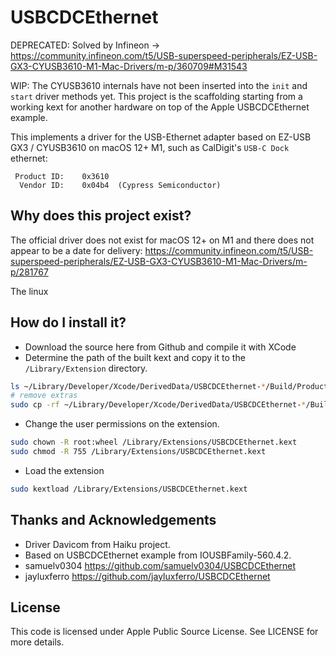 USBCDCEthernet
==============

DEPRECATED: Solved by Infineon ->
https://community.infineon.com/t5/USB-superspeed-peripherals/EZ-USB-GX3-CYUSB3610-M1-Mac-Drivers/m-p/360709#M31543

WIP: The CYUSB3610 internals have not been inserted into the `init` and `start` driver methods yet.
This project is the scaffolding starting from a working kext for another hardware on top of 
the Apple USBCDCEthernet example.

This implements a driver for the USB-Ethernet adapter based on EZ-USB GX3 / CYUSB3610 on macOS 12+ M1, such as CalDigit's `USB-C Dock` ethernet:

```
 Product ID:    0x3610
  Vendor ID:    0x04b4  (Cypress Semiconductor)
```

Why does this project exist?
----------------------------

The official driver does not exist for macOS 12+ on M1 and there does not appear to be a date for delivery:
https://community.infineon.com/t5/USB-superspeed-peripherals/EZ-USB-GX3-CYUSB3610-M1-Mac-Drivers/m-p/281767

The linux 

How do I install it?
--------------------

- Download the source here from Github and compile it with XCode
- Determine the path of the built kext and copy it to the `/Library/Extension` directory.
```bash
ls ~/Library/Developer/Xcode/DerivedData/USBCDCEthernet-*/Build/Products/Debug/USBCDCEthernet.kext
# remove extras
sudo cp -rf ~/Library/Developer/Xcode/DerivedData/USBCDCEthernet-*/Build/Products/Debug/USBCDCEthernet.kext /Library/Extensions/
```

- Change the user permissions on the extension.
```bash
sudo chown -R root:wheel /Library/Extensions/USBCDCEthernet.kext
sudo chmod -R 755 /Library/Extensions/USBCDCEthernet.kext
```

- Load the extension
```bash
sudo kextload /Library/Extensions/USBCDCEthernet.kext
```


Thanks and Acknowledgements
---------------------------

- Driver Davicom from Haiku project.
- Based on USBCDCEthernet example from IOUSBFamily-560.4.2.
- samuelv0304 https://github.com/samuelv0304/USBCDCEthernet
- jayluxferro https://github.com/jayluxferro/USBCDCEthernet

License
-------

This code is licensed under Apple Public Source License. See LICENSE for more details.

